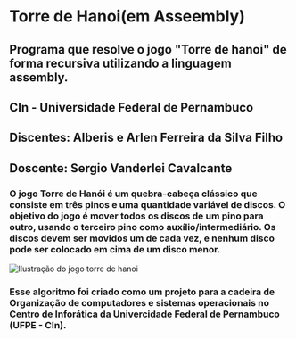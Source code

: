 # Torre de Hanoi(em Asseembly)
## Programa que resolve o jogo "Torre de hanoi" de forma recursiva utilizando a linguagem assembly.
## CIn - Universidade Federal de Pernambuco
## Discentes: Alberis e Arlen Ferreira da Silva Filho
## Doscente: Sergio Vanderlei Cavalcante
### O jogo Torre de Hanói é um quebra-cabeça clássico que consiste em três pinos e uma quantidade variável de discos. O objetivo do jogo é mover todos os discos de um pino para outro, usando o terceiro pino como auxílio/intermediário. Os discos devem ser movidos um de cada vez, e nenhum disco pode ser colocado em cima de um disco menor.
![Ilustração do jogo torre de hanoi](https://cdn.kastatic.org/ka-perseus-images/5b5fb2670c9a185b2666637461e40c805fcc9ea5.png)
### Esse algoritmo foi criado como um projeto para a cadeira de Organização de computadores e sistemas operacionais no Centro de Inforática da Univercidade Federal de Pernambuco (UFPE - CIn).